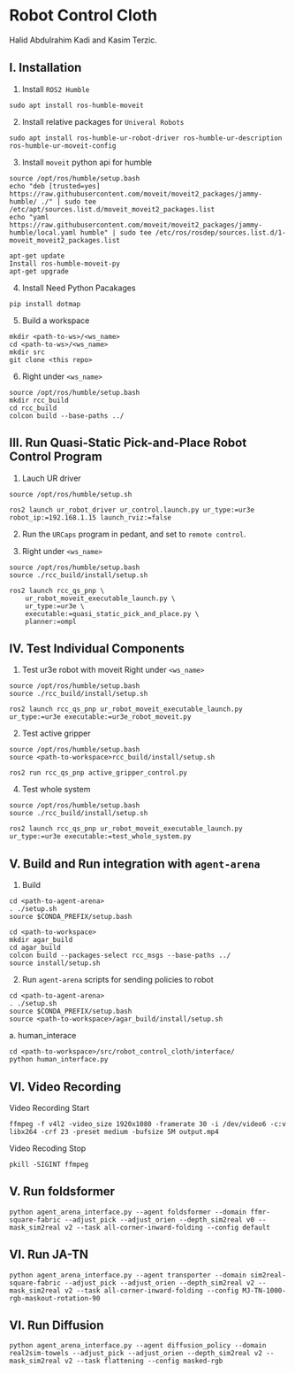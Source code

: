 
# Robot Control Cloth
Halid Abdulrahim Kadi and Kasim Terzic.

## I. Installation

1. Install `ROS2 Humble`

```
sudo apt install ros-humble-moveit
```

2. Install relative packages for `Univeral Robots` 

```
sudo apt install ros-humble-ur-robot-driver ros-humble-ur-description ros-humble-ur-moveit-config
```

3. Install `moveit` python api for humble
```
source /opt/ros/humble/setup.bash
echo "deb [trusted=yes] https://raw.githubusercontent.com/moveit/moveit2_packages/jammy-humble/ ./" | sudo tee /etc/apt/sources.list.d/moveit_moveit2_packages.list
echo "yaml https://raw.githubusercontent.com/moveit/moveit2_packages/jammy-humble/local.yaml humble" | sudo tee /etc/ros/rosdep/sources.list.d/1-moveit_moveit2_packages.list

apt-get update 
Install ros-humble-moveit-py 
apt-get upgrade 
```

4. Install Need Python Pacakages
```
pip install dotmap
```

5. Build a workspace
```
mkdir <path-to-ws>/<ws_name>
cd <path-to-ws>/<ws_name>
mkdir src
git clone <this repo>
```

6. Right under `<ws_name>`
```
source /opt/ros/humble/setup.bash
mkdir rcc_build
cd rcc_build
colcon build --base-paths ../
```

## III. Run Quasi-Static Pick-and-Place Robot Control Program

1. Lauch UR driver
```
source /opt/ros/humble/setup.sh

ros2 launch ur_robot_driver ur_control.launch.py ur_type:=ur3e robot_ip:=192.168.1.15 launch_rviz:=false
```

2. Run the `URCaps` program in pedant, and set to `remote control`.

3. Right under `<ws_name>`
```
source /opt/ros/humble/setup.bash
source ./rcc_build/install/setup.sh

ros2 launch rcc_qs_pnp \
    ur_robot_moveit_executable_launch.py \
    ur_type:=ur3e \
    executable:=quasi_static_pick_and_place.py \
    planner:=ompl
```

## IV. Test Individual Components

1. Test ur3e robot with moveit
Right under `<ws_name>`
```
source /opt/ros/humble/setup.bash
source ./rcc_build/install/setup.sh

ros2 launch rcc_qs_pnp ur_robot_moveit_executable_launch.py ur_type:=ur3e executable:=ur3e_robot_moveit.py
```

2. Test active gripper
```
source /opt/ros/humble/setup.bash
source <path-to-workspace>rcc_build/install/setup.sh

ros2 run rcc_qs_pnp active_gripper_control.py
```

4. Test whole system
```
source /opt/ros/humble/setup.bash
source ./rcc_build/install/setup.sh

ros2 launch rcc_qs_pnp ur_robot_moveit_executable_launch.py ur_type:=ur3e executable:=test_whole_system.py
```

## V. Build and Run integration with `agent-arena`
1. Build
```
cd <path-to-agent-arena>
. ./setup.sh
source $CONDA_PREFIX/setup.bash
```

```
cd <path-to-workspace>
mkdir agar_build
cd agar_build
colcon build --packages-select rcc_msgs --base-paths ../
source install/setup.sh
```

2. Run `agent-arena` scripts for sending policies to robot

```
cd <path-to-agent-arena>
. ./setup.sh
source $CONDA_PREFIX/setup.bash
source <path-to-workspace>/agar_build/install/setup.sh
```

a. human_interace

```
cd <path-to-workspace>/src/robot_control_cloth/interface/
python human_interface.py
```

## VI. Video Recording

Video Recording Start
```
ffmpeg -f v4l2 -video_size 1920x1080 -framerate 30 -i /dev/video6 -c:v libx264 -crf 23 -preset medium -bufsize 5M output.mp4
```

Video Recoding Stop
```
pkill -SIGINT ffmpeg
```


## V. Run foldsformer

```
python agent_arena_interface.py --agent foldsformer --domain ffmr-square-fabric --adjust_pick --adjust_orien --depth_sim2real v0 --mask_sim2real v2 --task all-corner-inward-folding --config default
```

## VI. Run JA-TN
```
python agent_arena_interface.py --agent transporter --domain sim2real-square-fabric --adjust_pick --adjust_orien --depth_sim2real v2 --mask_sim2real v2 --task all-corner-inward-folding --config MJ-TN-1000-rgb-maskout-rotation-90

```

## VI. Run Diffusion
```
python agent_arena_interface.py --agent diffusion_policy --domain real2sim-towels --adjust_pick --adjust_orien --depth_sim2real v2 --mask_sim2real v2 --task flattening --config masked-rgb

```